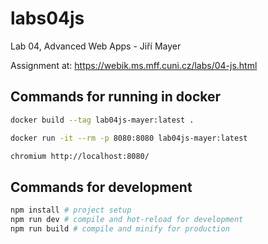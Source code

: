 # labs04js

Lab 04, Advanced Web Apps - Jiří Mayer

Assignment at: https://webik.ms.mff.cuni.cz/labs/04-js.html

## Commands for running in docker

```sh
docker build --tag lab04js-mayer:latest .

docker run -it --rm -p 8080:8080 lab04js-mayer:latest

chromium http://localhost:8080/
```

## Commands for development

```sh
npm install # project setup
npm run dev # compile and hot-reload for development
npm run build # compile and minify for production
```
